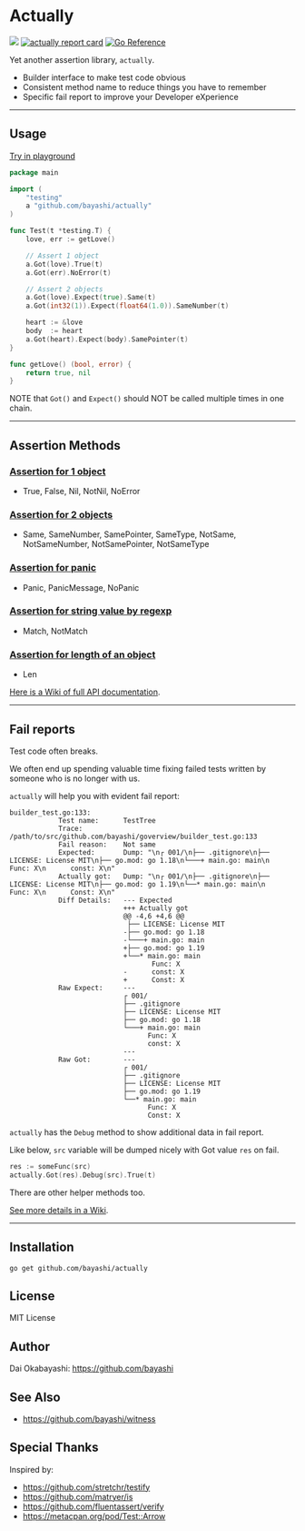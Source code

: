# Actually

<a href="https://github.com/bayashi/actually/actions"><img src="https://github.com/bayashi/actually/workflows/main/badge.svg?_t=1681289447"/></a>
<a href="https://goreportcard.com/report/github.com/bayashi/actually" title="actually report card" target="_blank"><img src="https://goreportcard.com/badge/github.com/bayashi/actually" alt="actually report card"></a>
<a href="https://pkg.go.dev/github.com/bayashi/actually" target="_blank"><img src="https://pkg.go.dev/badge/github.com/bayashi/actually.svg" alt="Go Reference"></a>

Yet another assertion library, `actually`.

* Builder interface to make test code obvious
* Consistent method name to reduce things you have to remember
* Specific fail report to improve your Developer eXperience

-----

## Usage

[Try in playground](https://go.dev/play/p/Ut-hIr3vmYQ)

```go
package main

import (
    "testing"
    a "github.com/bayashi/actually"
)

func Test(t *testing.T) {
    love, err := getLove()

    // Assert 1 object
    a.Got(love).True(t)
    a.Got(err).NoError(t)

    // Assert 2 objects
    a.Got(love).Expect(true).Same(t)
    a.Got(int32(1)).Expect(float64(1.0)).SameNumber(t)

    heart := &love
    body  := heart
    a.Got(heart).Expect(body).SamePointer(t)
}

func getLove() (bool, error) {
    return true, nil
}
```

NOTE that `Got()` and `Expect()` should NOT be called multiple times in one chain.

-----

## Assertion Methods

### [Assertion for 1 object](https://github.com/bayashi/actually/wiki/All-assertion-methods#assertion-for-1-object)

* True, False, Nil, NotNil, NoError

### [Assertion for 2 objects](https://github.com/bayashi/actually/wiki/All-assertion-methods#assertion-for-2-objects)

* Same, SameNumber, SamePointer, SameType, NotSame, NotSameNumber, NotSamePointer, NotSameType

### [Assertion for panic](https://github.com/bayashi/actually/wiki/All-assertion-methods#assertion-for-panic)

* Panic, PanicMessage, NoPanic

### [Assertion for string value by regexp](https://github.com/bayashi/actually/wiki/All-assertion-methods#assertion-for-string-value-by-regexp)

* Match, NotMatch

### [Assertion for length of an object](https://github.com/bayashi/actually/wiki/All-assertion-methods#assertion-for-length-of-an-object)

* Len

[Here is a Wiki of full API documentation](https://github.com/bayashi/actually/wiki).

-----

## Fail reports

Test code often breaks.

We often end up spending valuable time fixing failed tests written by someone who is no longer with us.

`actually` will help you with evident fail report:

```
builder_test.go:133:
            Test name:      TestTree
            Trace:          /path/to/src/github.com/bayashi/goverview/builder_test.go:133
            Fail reason:    Not same
            Expected:       Dump: "\n┌ 001/\n├── .gitignore\n├── LICENSE: License MIT\n├── go.mod: go 1.18\n└───+ main.go: main\n      Func: X\n      const: X\n"
            Actually got:   Dump: "\n┌ 001/\n├── .gitignore\n├── LICENSE: License MIT\n├── go.mod: go 1.19\n└──* main.go: main\n      Func: X\n      Const: X\n"
            Diff Details:   --- Expected
                            +++ Actually got
                            @@ -4,6 +4,6 @@
                             ├── LICENSE: License MIT
                            -├── go.mod: go 1.18
                            -└───+ main.go: main
                            +├── go.mod: go 1.19
                            +└──* main.go: main
                                   Func: X
                            -      const: X
                            +      Const: X
            Raw Expect:     ---
                            ┌ 001/
                            ├── .gitignore
                            ├── LICENSE: License MIT
                            ├── go.mod: go 1.18
                            └───+ main.go: main
                                  Func: X
                                  const: X
                            ---
            Raw Got:        ---
                            ┌ 001/
                            ├── .gitignore
                            ├── LICENSE: License MIT
                            ├── go.mod: go 1.19
                            └──* main.go: main
                                  Func: X
                                  Const: X
```

`actually` has the `Debug` method to show additional data in fail report.

Like below, `src` variable will be dumped nicely with Got value `res` on fail.

```go
res := someFunc(src)
actually.Got(res).Debug(src).True(t)
```

There are other helper methods too.

[See more details in a Wiki](https://github.com/bayashi/actually/wiki).

-----

## Installation

    go get github.com/bayashi/actually

## License

MIT License

## Author

Dai Okabayashi: https://github.com/bayashi

## See Also

* https://github.com/bayashi/witness

## Special Thanks

Inspired by:

* https://github.com/stretchr/testify
* https://github.com/matryer/is
* https://github.com/fluentassert/verify
* https://metacpan.org/pod/Test::Arrow
